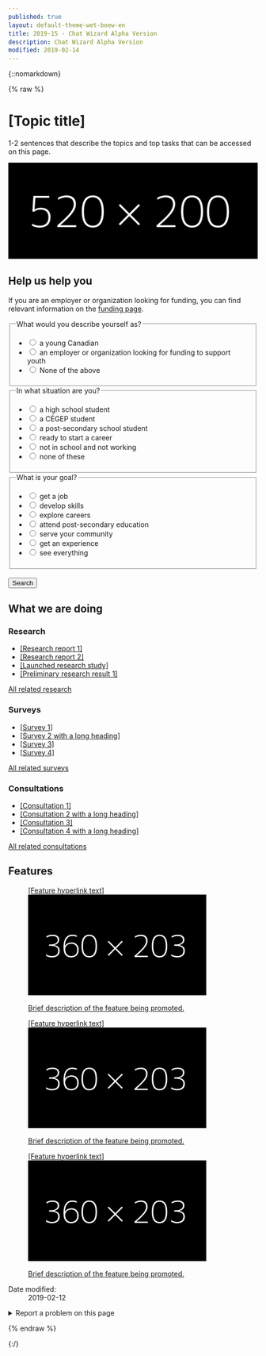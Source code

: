 ```yaml
---
published: true
layout: default-theme-wet-boew-en
title: 2019-15 - Chat Wizard Alpha Version
description: Chat Wizard Alpha Version
modified: 2019-02-14
---
```


{::nomarkdown}

{% raw %}

<!-- Chat wizard -->
<link rel="stylesheet" type="text/css" href="2019-assets/chtwzrd/css/chtwzrd.css"/>

<div class="row profile">
	<div class="col-md-6">
		<h1 property="name" id="wb-cont">[Topic title]</h1>
		<p>1-2 sentences that describe the topics and top tasks that can be accessed on this page.</p>
	</div>
	<div class="col-md-6 mrgn-tp-sm hidden-sm hidden-xs">
		<img src="2019-assets/520x200.png" alt="" class="pull-right img-responsive thumbnail"/>
	</div>
</div>
<div class="row">
	<div class="col-md-8 pull-left">
		<div class="container wb-chtwzrd">
			<div class="row">
				<section class="col-md-12">
					<h2>Help us help you</h2>
					<form class="mrgn-bttm-xl" data-chtwzrd='{"sendWizard":"Show results", "first":"q1", "titleWizard":"I can help you find the information you need", "startText":"Hi! I can help direct you to programs and services you might be interested in. Let&apos;s begin...", "endText":"Thank you. I have built a page with results you may find resourceful."}' action="page1.html">
						<p data-chtwzrd-intro='First, if you are an employer or organization looking for funding, you can find relevant information on the <a href="pagex.html">funding page</a>.'>If you are an employer or organization looking for funding, you can find relevant information on the <a href="pagex.html">funding page</a>.</p>
						<fieldset>
							<legend data-chtwzrd-q='{"labelWizard":"Are you:", "qId":"q1"}'>What would you describe yourself as?</legend>
							<ul class="list-unstyled mrgn-tp-md">
								<li>
									<label>
										<input type="radio" value="young-canadian" name="describe" data-chtwzrd-a='{"next":"q2"}' />
										<span>a young Canadian</span>
									</label>
								</li>
								<li>
									<label>
										<input type="radio" value="employer-organization-funding-support-youth" name="describe" data-chtwzrd-a='{"next":"none", "url":"page2.html"}' />
										<span>an employer or organization looking for funding to support youth</span>
									</label>
								</li>
								<li>
									<label>
										<input type="radio" value="none-above" name="describe" data-chtwzrd-a='{"next":"q3"}' />
										<span>None of the above</span>
									</label>
								</li>
							</ul>
						</fieldset>
						<fieldset>
							<legend data-chtwzrd-q='{"labelWizard":"Great! And are you:", "qId":"q2"}'>In what situation are you?</legend>
							<ul class="list-unstyled mrgn-tp-md">
								<li>
									<label>
										<input type="radio" value="high-school" name="situation" data-chtwzrd-a='{"next":"q3"}' />
										<span>a high school student</span>
									</label>
								</li>
								<li>
									<label>
										<input type="radio" value="cegep-student" name="situation" data-chtwzrd-a='{"next":"q3"}' />
										<span>a CÉGEP student</span>
									</label>
								</li>
								<li>
									<label>
										<input type="radio" value="post-secondary" name="situation" data-chtwzrd-a='{"next":"q3"}' />
										<span>a post-secondary school student</span>
									</label>
								</li>
								<li>
									<label>
										<input type="radio" value="ready-start-career" name="situation" data-chtwzrd-a='{"next":"q3"}' />
										<span>ready to start a career</span>
									</label>
								</li>
								<li>
									<label>
										<input type="radio" value="not-school-not-working" name="situation" data-chtwzrd-a='{"next":"q3"}' />
										<span>not in school and not working</span>
									</label>
								</li>
								<li>
									<label>
										<input type="radio" value="none" name="situation" data-chtwzrd-a='{"next":"q3"}' />
										<span>none of these</span>
									</label>
								</li>
							</ul>
						</fieldset>
						<fieldset>
							<legend data-chtwzrd-q='{"labelWizard":"Awesome! And would you like to:", "qId":"q3"}'>What is your goal?</legend>
							<ul class="list-unstyled mrgn-tp-md">
								<li>
									<label>
										<input type="radio" value="get-job" name="goal" data-chtwzrd-a='{"next":"none", "url":"page3.html"}' />
										<span>get a job</span>
									</label>
								</li>
								<li>
									<label>
										<input type="radio" value="develop-skills" name="goal" data-chtwzrd-a='{"next":"none", "url":"page4.html"}' />
										<span>develop skills</span>
									</label>
								</li>
								<li>
									<label>
										<input type="radio" value="explore-careers" name="goal" data-chtwzrd-a='{"next":"none", "url":"page5.html"}' />
										<span>explore careers</span>
									</label>
								</li>
								<li>
									<label>
										<input type="radio" value="post-secondary-education" name="goal" data-chtwzrd-a='{"next":"none", "url":"page6.html"}' />
										<span>attend post-secondary education</span>
									</label>
								</li>
								<li>
									<label>
										<input type="radio" value="serve-community" name="goal" data-chtwzrd-a='{"next":"none", "url":"page7.html"}' />
										<span>serve your community</span>
									</label>
								</li>
								<li>
									<label>
										<input type="radio" value="get-experience" name="goal" data-chtwzrd-a='{"next":"none", "url":"page8.html"}' />
										<span>get an experience</span>
									</label>
								</li>
								<li>
									<label>
										<input type="radio" value="everything" name="goal" data-chtwzrd-a='{"next":"none"}' />
										<span>see everything</span>
									</label>
								</li>
							</ul>
						</fieldset>
						<br/>
						<button type="submit" class="btn btn-sm btn-primary">Search</button>
					</form>
				</section>
			</div>
		</div>
	</div>
</div>
<section class="whtwedo">
	<h2>What we are doing</h2>
	<div class="row wb-eqht">
		<section class="col-lg-4 col-md-6">
			<h3>Research</h3>
			<ul>
				<li><a href="#">[Research report 1]</a></li>
				<li><a href="#">[Research report 2]</a></li>
				<li><a href="#">[Launched research study]</a></li>
				<li><a href="#">[Preliminary research result 1]</a></li>
			</ul>
			<p><a href="#">All related research</a></p>
		</section>
		<section class="col-lg-4 col-md-6">
			<h3>Surveys</h3>
			<ul>
					<li><a href="#">[Survey 1]</a></li>
				<li><a href="#">[Survey 2 with a long heading]</a></li>
				<li><a href="#">[Survey 3]</a></li>
				<li><a href="#">[Survey 4]</a></li>
			</ul>
			<p><a href="#">All related surveys</a></p>
		</section>
		<section class="col-lg-4 col-md-6">
			<h3>Consultations</h3>
			<ul>
				<li><a href="#">[Consultation 1]</a></li>
				<li><a href="#">[Consultation 2 with a long heading]</a></li>
				<li><a href="#">[Consultation 3]</a></li>
				<li><a href="#">[Consultation 4 with a long heading]</a></li>
			</ul>
			<p><a href="#">All related consultations</a></p>
		</section>
	</div>
</section>
<section class="gc-prtts">
	<h2>Features</h2>
	<div class="row">
		<div class="col-lg-4 col-md-6 mrgn-bttm-md">
			<a href="#">
				<figure>
					<figcaption>[Feature hyperlink text]</figcaption>
					<img src="2019-assets/360x203.png" alt="" class="img-responsive thumbnail mrgn-bttm-sm"/>
					<p>Brief description of the feature being promoted.</p>
				</figure>
			</a>
		</div>
		<div class="col-lg-4 col-md-6 mrgn-bttm-md">
			<a href="#">
				<figure>
					<figcaption>[Feature hyperlink text]</figcaption>
					<img src="2019-assets/360x203.png" alt="" class="img-responsive thumbnail mrgn-bttm-sm"/>
					<p>Brief description of the feature being promoted.</p>
				</figure>
			</a>
		</div>
		<div class="col-lg-4 col-md-6 mrgn-bttm-md">
			<a href="#">
				<figure>
					<figcaption>[Feature hyperlink text]</figcaption>
					<img src="2019-assets/360x203.png" alt="" class="img-responsive thumbnail mrgn-bttm-sm"/>
					<p>Brief description of the feature being promoted.</p>
				</figure>
			</a>
		</div>
	</div>
</section>
<div class="pagedetails">
	<dl id="wb-dtmd">
		<dt>Date modified:&#32;</dt>
		<dd><time property="dateModified">2019-02-12</time></dd>
	</dl>
	<div class="row">
		<div class="col-sm-6 col-md-5 col-lg-4">
			<details class="brdr-0">
				<summary class="btn btn-default text-center">Report a problem on this page</summary>
				<div class="well row">
					<div class="gc-rprt-prblm">
						<div class="gc-rprt-prblm-frm gc-rprt-prblm-tggl">
							<form action="#">
								<fieldset>
									<legend><span class="field-name">Please select all that apply: </span></legend>
										<div class="checkbox">
											<label for="problem1"><input type="checkbox" data-reveal="#broken" name="problem" value="Something is broken" id="problem1" />Something is broken</label>
										</div>
								</fieldset>
								<button type="submit" class="btn btn-primary wb-toggle" data-toggle='{"stateOff": "hide", "stateOn": "show", "selector": ".gc-rprt-prblm-tggl"}'>Submit</button>
							</form>
						</div>
						<div class="gc-rprt-prblm-thnk gc-rprt-prblm-tggl hide">
							<h3>Thank you for your help!</h3>
							<p>You will not receive a reply. For enquiries, please <a href="https://www.canada.ca/en/contact.html">contact us</a>.</p>
						</div>
					</div>
				</div>
			</details>
		</div>
		<div class="wb-share col-sm-4 col-md-3 col-sm-offset-2 col-md-offset-4 col-lg-offset-5" data-wb-share='{"lnkClass": "btn btn-default btn-block"}'></div>
	</div>
</div>

<script src="https://ajax.googleapis.com/ajax/libs/jquery/2.1.4/jquery.js"></script>

<!-- Chat wizard -->
<script src="2019-assets/chtwzrd/js/chtwzrd.js"></script>

{% endraw %}

{:/}